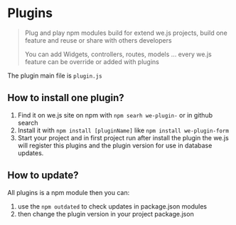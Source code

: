 # Plugins

> Plug and play npm modules build for extend we.js projects, build one feature and reuse or share with others developers
> 
> You can add Widgets, controllers, routes, models ... every we.js feature can be override or added with plugins

The plugin main file is `plugin.js`

## How to install one plugin?

1. Find it on we.js site on npm with `npm searh we-plugin-` or in github search
2. Install it with `npm install [pluginName]` like `npm install we-plugin-form`
3. Start your project and in first project run after install the plugin the we.js will register this plugins and the plugin version for use in database updates.


## How to update?

All plugins is a npm module then you can:

1. use the `npm outdated` to check updates in package.json modules
2. then change the plugin version in your project package.json

